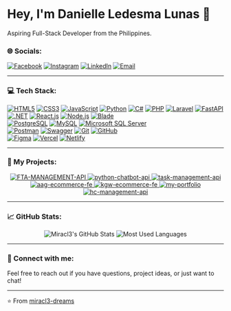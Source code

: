 # Hey, I'm Danielle Ledesma Lunas 👋

Aspiring Full-Stack Developer from the Philippines.

### 🌐 Socials:

[![Facebook](https://img.shields.io/badge/Facebook-%231877F2.svg?style=for-the-badge&logo=Facebook&logoColor=white)](https://www.facebook.com/mnemosynedan.06)
[![Instagram](https://img.shields.io/badge/Instagram-%23E4405F.svg?style=for-the-badge&logo=Instagram&logoColor=white)](https://www.instagram.com/miracl3_dreams/)
[![LinkedIn](https://img.shields.io/badge/LinkedIn-%230077B5.svg?style=for-the-badge&logo=linkedin&logoColor=white)](https://www.linkedin.com/in/danielle-lunas-395025280/)
[![Email](https://img.shields.io/badge/Email-D14836?style=for-the-badge&logo=gmail&logoColor=white)](mailto:[lunas.danielle.10262002@gmail.com])

---

### 💻 Tech Stack:

[![HTML5](https://img.shields.io/badge/html5-%23E34F26.svg?style=for-the-badge&logo=html5&logoColor=white)](https://developer.mozilla.org/en-US/docs/Web/HTML)
[![CSS3](https://img.shields.io/badge/css3-%231572B6.svg?style=for-the-badge&logo=css3&logoColor=white)](https://developer.mozilla.org/en-US/docs/Web/CSS)
[![JavaScript](https://img.shields.io/badge/javascript-%23323330.svg?style=for-the-badge&logo=javascript&logoColor=%23F7DF1E)](https://developer.mozilla.org/en-US/docs/Web/JavaScript)
[![Python](https://img.shields.io/badge/python-3670A0?style=for-the-badge&logo=python&logoColor=ffdd54)](https://www.python.org/)
[![C#](https://img.shields.io/badge/c%23-%23239120.svg?style=for-the-badge&logo=c-sharp&logoColor=white)](https://learn.microsoft.com/en-us/dotnet/csharp/)
[![PHP](https://img.shields.io/badge/php-%23777BB4.svg?style=for-the-badge&logo=php&logoColor=white)](https://www.php.net/)
[![Laravel](https://img.shields.io/badge/laravel-%23FF2D20.svg?style=for-the-badge&logo=laravel&logoColor=white)](https://laravel.com/)
[![FastAPI](https://img.shields.io/badge/FastAPI-005571?style=for-the-badge&logo=fastapi)](https://fastapi.tiangolo.com/)
[![.NET](https://img.shields.io/badge/.NET-512BD4?style=for-the-badge&logo=dotnet&logoColor=white)](https://dotnet.microsoft.com/)
[![React.js](https://img.shields.io/badge/react-%2320232a.svg?style=for-the-badge&logo=react&logoColor=%2361DAFB)](https://react.dev/)
[![Node.js](https://img.shields.io/badge/node.js-6DA55F?style=for-the-badge&logo=node.js&logoColor=white)](https://nodejs.org/)
[![Blade](https://img.shields.io/badge/Blade-black?style=for-the-badge&logo=laravel&logoColor=orange)](https://laravel.com/docs/blade)
<br>
[![PostgreSQL](https://img.shields.io/badge/postgresql-%23316192.svg?style=for-the-badge&logo=postgresql&logoColor=white)](https://www.postgresql.org/)
[![MySQL](https://img.shields.io/badge/mysql-%2300f.svg?style=for-the-badge&logo=mysql&logoColor=white)](https://www.mysql.com/)
[![Microsoft SQL Server](https://img.shields.io/badge/Microsoft%20SQL%20Server-CC2927?style=for-the-badge&logo=microsoft%20sql%20server&logoColor=white)](https://www.microsoft.com/en-us/sql-server/)
<br>
[![Postman](https://img.shields.io/badge/Postman-FF6C37?style=for-the-badge&logo=postman&logoColor=white)](https://www.postman.com/)
[![Swagger](https://img.shields.io/badge/Swagger-85EA2D?style=for-the-badge&logo=swagger&logoColor=white)](https://swagger.io/)
[![Git](https://img.shields.io/badge/git-%23F05033.svg?style=for-the-badge&logo=git&logoColor=white)](https://git-scm.com/)
[![GitHub](https://img.shields.io/badge/github-%23121011.svg?style=for-the-badge&logo=github&logoColor=white)](https://github.com/)
<br>
[![Figma](https://img.shields.io/badge/figma-%23F24E1E.svg?style=for-the-badge&logo=figma&logoColor=white)](https://www.figma.com/)
[![Vercel](https://img.shields.io/badge/Vercel-000000?style=for-the-badge&logo=vercel&logoColor=white)](https://vercel.com/)
[![Netlify](https://img.shields.io/badge/netlify-%2300C7B7.svg?style=for-the-badge&logo=netlify&logoColor=white)](https://www.netlify.com/)

---

### 🚀 My Projects:

<p align="center">
    <a href="https://github.com/miracl3-dreams/fta-management-api">
        <img src="https://github-readme-stats.vercel.app/api/pin/?username=miracl3-dreams&repo=fta-management-api&theme=dark" alt="FTA-MANAGEMENT-API" />
    </a>
    <a href="https://github.com/miracl3-dreams/python-chatbot-api">
        <img src="https://github-readme-stats.vercel.app/api/pin/?username=miracl3-dreams&repo=python-chatbot-api&theme=dark" alt="python-chatbot-api" />
    </a>
    <a href="https://github.com/miracl3-dreams/task-management-api">
        <img src="https://github-readme-stats.vercel.app/api/pin/?username=miracl3-dreams&repo=task-management-api&theme=dark" alt="task-management-api" />
    </a>
    <a href="https://github.com/miracl3-dreams/aag-ecommerce-fe">
        <img src="https://github-readme-stats.vercel.app/api/pin/?username=miracl3-dreams&repo=aag-ecommerce-fe&theme=dark" alt="aag-ecommerce-fe" />
    </a>
    <a href="https://github.com/miracl3-dreams/kgw-ecommerce-fe">
        <img src="https://github-readme-stats.vercel.app/api/pin/?username=miracl3-dreams&repo=kgw-ecommerce-fe&theme=dark" alt="kgw-ecommerce-fe" />
    </a>
    <a href="https://github.com/miracl3-dreams/my-portfolio">
        <img src="https://github-readme-stats.vercel.app/api/pin/?username=miracl3-dreams&repo=my-portfolio&theme=dark" alt="my-portfolio" />
    </a>
    <a href="https://github.com/miracl3-dreams/hc-management-api">
        <img src="https://github-readme-stats.vercel.app/api/pin/?username=miracl3-dreams&repo=hc-management-api&theme=dark" alt="hc-management-api" />
    </a>
    </p>

---

### 📈 GitHub Stats:

<p align="center">
    <img src="https://github-readme-stats.vercel.app/api?username=miracl3-dreams&show_icons=true&theme=dark&include_all_commits=true&count_private=true&line_height=20" alt="Miracl3's GitHub Stats" />
    <img src="https://github-readme-stats.vercel.app/api/top-langs/?username=miracl3-dreams&layout=compact&theme=dark&hide_progress=true&exclude_repo=my-portfolio" alt="Most Used Languages" />
</p>

---

### 🤝 Connect with me:

Feel free to reach out if you have questions, project ideas, or just want to chat!

---

⭐️ From [miracl3-dreams](https://github.com/miracl3-dreams)
